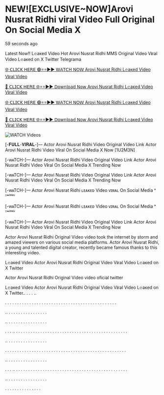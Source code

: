 # NEW![EXCLUSIVE~NOW]Arovi Nusrat Ridhi viral Video Full Original On Social Media X

59 seconds ago

Latest Now!! L𝚎aᴋed Video Hot Arovi Nusrat Ridhi MMS Original Video V𝐢ral Video L𝚎aᴋed on X Twitter Telegrama

[🌐 𝖢𝖫𝖨𝖢𝖪 𝖧𝖤𝖱𝖤 🟢==►► 𝖶𝖠𝖳𝖢𝖧 𝖭𝖮𝖶 Arovi Nusrat Ridhi L𝚎aᴋed Video V𝐢ral Video](https://wtach.club/leakvideo/?i)

[🔴 𝖢𝖫𝖨𝖢𝖪 𝖧𝖤𝖱𝖤 🌐==►► 𝖣𝗈𝗐𝗇𝗅𝗈𝖺𝖽 𝖭𝗈𝗐 Arovi Nusrat Ridhi L𝚎aᴋed Video V𝐢ral Video](https://wtach.club/leakvideo/?i)

[🌐 𝖢𝖫𝖨𝖢𝖪 𝖧𝖤𝖱𝖤 🟢==►► 𝖶𝖠𝖳𝖢𝖧 𝖭𝖮𝖶 Arovi Nusrat Ridhi L𝚎aᴋed Video V𝐢ral Video](https://wtach.club/leakvideo/?i)

[🔴 𝖢𝖫𝖨𝖢𝖪 𝖧𝖤𝖱𝖤 🌐==►► 𝖣𝗈𝗐𝗇𝗅𝗈𝖺𝖽 𝖭𝗈𝗐 Arovi Nusrat Ridhi L𝚎aᴋed Video V𝐢ral Video](https://wtach.club/leakvideo/?i)

<a href="https://wtach.club/leakvideo/?i" rel="nofollow" data-target="animated-image.originalLink"><img src="https://camo.githubusercontent.com/8a4f000d20f83aca3bf7ec5f350d767afa0574a8a352519fd8cfa583a6f93a33/68747470733a2f2f692e696d6775722e636f6d2f644a486b345a712e676966" alt="WATCH Videos" data-canonical-src="https://i.imgur.com/dJHk4Zq.gif" style="max-width: 100%; display: inline-block;" data-target="animated-image.originalImage"></a>

[-𝐅𝐔𝐋𝐋-𝐕𝐈𝐑𝐀𝐋-]— Actor Arovi Nusrat Ridhi Video Original Video Link Actor Arovi Nusrat Ridhi Video V𝐢ral On Social Media X Now [1U2M3N]

[-wᴀTCH-]— Actor Arovi Nusrat Ridhi Video Original Video Link Actor Arovi Nusrat Ridhi Video V𝐢ral On Social Media X Trending Now

[-wᴀTCH-]— Actor Arovi Nusrat Ridhi Video Original Video Link Actor Arovi Nusrat Ridhi Video V𝐢ral On Social Media X Trending Now

[-wᴀTCH-]— Actor Arovi Nusrat Ridhi ʟᴇᴀᴋᴇᴅ Video ᴠɪʀᴀʟ On Social Media ˣ ᵀʷⁱᵗᵗᵉʳ

[-wᴀTCH-]— Actor Arovi Nusrat Ridhi ʟᴇᴀᴋᴇᴅ Video ᴠɪʀᴀʟ On Social Media ˣ ᵀʷⁱᵗᵗᵉʳ

[-wᴀTCH-]— Actor Arovi Nusrat Ridhi Video Original Video Link Actor Arovi Nusrat Ridhi Video V𝐢ral On Social Media X Trending Now

Actor Arovi Nusrat Ridhi Original Video video took the internet by storm and amazed viewers on various social media platforms. Actor Arovi Nusrat Ridhi, a young and talented digital creator, recently became famous thanks to this interesting video.

L𝚎aᴋed Video Actor Arovi Nusrat Ridhi Original Video V𝐢ral Video L𝚎aᴋed on X Twitter

Actor Arovi Nusrat Ridhi Original Video video oficial twitter

L𝚎aᴋed Video Actor Arovi Nusrat Ridhi Original Video V𝐢ral Video L𝚎aᴋed on X Twitter.. . . . ..

. . . . . . . . . . . . . . . . . . . . . . . . . . . . . . . . . . . . . . . . . . . . . .

.. . . . . . . . . . . . . . . . .

.. . . . . . . . . . . . . . . . .

. . . .. . . . . . . . . . . . . . . . . . . . . . . . . . . . . . . . . . . . . . . . . . . . . . .

.. . . . . . . . . . . . . . . . .

. . . . . . . . . . . . . . . . . . . . . . . . . . . . . . . . . . . . . . . . . . . . . . . . . .

.. . . . . . . . . . . . . . . . .

. . . .. . . . . . . . . . . . . . . . . . . . . . . . . . . . . . . . . . . . . . . . . . . . . . .

.. . . . . . . . . . . . . . . . .

. . . . . . . . . . . . . . .